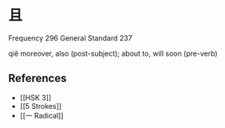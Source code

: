 # 且
Frequency 296
General Standard 237

qiě
moreover, also (post-subject); about to, will soon (pre-verb)

## References
- [[HSK 3]]
- [[5 Strokes]]
- [[一 Radical]]